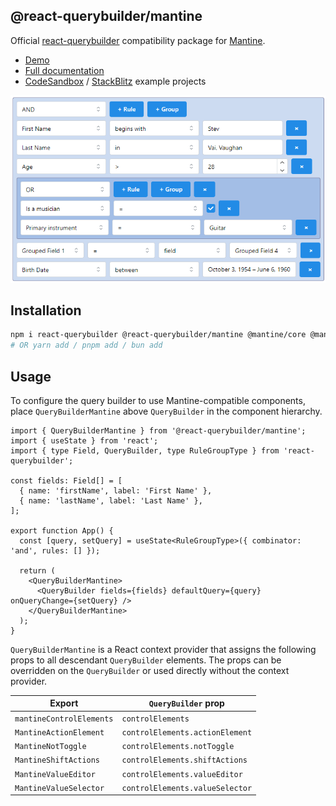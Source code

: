 ## @react-querybuilder/mantine

Official [react-querybuilder](https://npmjs.com/package/react-querybuilder) compatibility package for [Mantine](https://mantine.dev/).

- [Demo](https://react-querybuilder.js.org/demo/mantine)
- [Full documentation](https://react-querybuilder.js.org/)
- [CodeSandbox](https://react-querybuilder.js.org/sandbox?t=mantine) / [StackBlitz](https://react-querybuilder.js.org/sandbox?p=stackblitz&t=mantine) example projects

![Screenshot](../../_assets/screenshot-mantine.png)

## Installation

```bash
npm i react-querybuilder @react-querybuilder/mantine @mantine/core @mantine/dates @mantine/hooks
# OR yarn add / pnpm add / bun add
```

## Usage

To configure the query builder to use Mantine-compatible components, place `QueryBuilderMantine` above `QueryBuilder` in the component hierarchy.

```tsx
import { QueryBuilderMantine } from '@react-querybuilder/mantine';
import { useState } from 'react';
import { type Field, QueryBuilder, type RuleGroupType } from 'react-querybuilder';

const fields: Field[] = [
  { name: 'firstName', label: 'First Name' },
  { name: 'lastName', label: 'Last Name' },
];

export function App() {
  const [query, setQuery] = useState<RuleGroupType>({ combinator: 'and', rules: [] });

  return (
    <QueryBuilderMantine>
      <QueryBuilder fields={fields} defaultQuery={query} onQueryChange={setQuery} />
    </QueryBuilderMantine>
  );
}
```

`QueryBuilderMantine` is a React context provider that assigns the following props to all descendant `QueryBuilder` elements. The props can be overridden on the `QueryBuilder` or used directly without the context provider.

| Export                   | `QueryBuilder` prop             |
| ------------------------ | ------------------------------- |
| `mantineControlElements` | `controlElements`               |
| `MantineActionElement`   | `controlElements.actionElement` |
| `MantineNotToggle`       | `controlElements.notToggle`     |
| `MantineShiftActions`    | `controlElements.shiftActions`  |
| `MantineValueEditor`     | `controlElements.valueEditor`   |
| `MantineValueSelector`   | `controlElements.valueSelector` |
